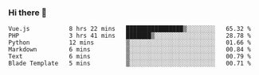 ### Hi there 👋

<!--START_SECTION:waka-->

```text
Vue.js           8 hrs 22 mins   ████████████████▒░░░░░░░░   65.32 %
PHP              3 hrs 41 mins   ███████▒░░░░░░░░░░░░░░░░░   28.78 %
Python           12 mins         ▒░░░░░░░░░░░░░░░░░░░░░░░░   01.66 %
Markdown         6 mins          ▒░░░░░░░░░░░░░░░░░░░░░░░░   00.84 %
Text             6 mins          ▒░░░░░░░░░░░░░░░░░░░░░░░░   00.79 %
Blade Template   5 mins          ▒░░░░░░░░░░░░░░░░░░░░░░░░   00.71 %
```

<!--END_SECTION:waka-->

<!--
**Jonas-VanHaeken/Jonas-VanHaeken** is a ✨ _special_ ✨ repository because its `README.md` (this file) appears on your GitHub profile.

Here are some ideas to get you started:

- 🔭 I’m currently working on ...
- 🌱 I’m currently learning ...
- 👯 I’m looking to collaborate on ...
- 🤔 I’m looking for help with ...
- 💬 Ask me about ...
- 📫 How to reach me: ...
- 😄 Pronouns: ...
- ⚡ Fun fact: ...
-->
